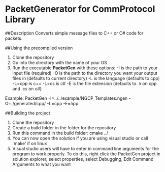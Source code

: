 # PacketGenerator for CommProtocol Library
##Description
Converts simple message files to C++ or C# code for packets.

##Using the precompiled version
1. Clone the repository
2. Go into the directory with the name of your OS
3. Run the executable <b>PacketGen</b> with these options:
	-I is the path to your input file (required)
	-O is the path to the directory you want your output files in (defaults to current directory)
	-L is the language (defaults to cpp)
		-L=cpp is c++
		-L=cs  is c#
	-E is the file extension (defaults to .h on cpp and .cs on c#)

Example:
 PacketGen -I=../../example/NGCP_Templates.ngen -O=./generated/cpp/ -L=cpp -E=hpp

##Building the project
1. Clone the repository
2. Create a build folder in the folder for the repository
3. Run this command in the build folder: cmake ../
4. You can now open the solution if you are using visual studio or call 'make' if on linux
5. Visual studio users will have to enter in command line arguments for the program to work properly. To do this, right click the PacketGen project in solution explorer, select properties, select Debugging, Edit Command Arguments to what you want